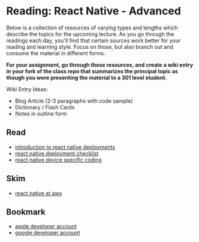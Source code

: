 # Reading: React Native - Advanced

Below is a collection of resources of varying types and lengths which describe the topics for the upcoming lecture.  As you go through the readings each day, you'll find that certain sources work better for your reading and learning style. Focus on those, but also branch out and consume the material in different forms.

**For your assignment, go through these resources, and create a wiki entry in your fork of the class repo that summarizes the principal topic as though you were presenting the material to a 301 level student.**

Wiki Entry Ideas:
* Blog Article (2-3 paragraphs with code sample)
* Dictionary / Flash Cards
* Notes in outline form

## Read
* [introduction to react native deployments](https://medium.com/react-native-training/understanding-react-native-deployments-6e54157920b7)
* [react native deployment checklist](https://medium.com/the-react-native-log/checklist-to-deploy-react-native-to-production-47157f8f85ed)
* [react native device specific coding](https://facebook.github.io/react-native/docs/platform-specific-code)

## Skim
* [react native at aws](https://aws.amazon.com/mobile/AWS-Amplify-landing-react-native/?trk=sm_a131L000005ixNSQAY&sc_medium=PAC-CSI-P|PS-GO|Non-Brand|Desktop|PA|Mobile%20Services|Amplify|US|EN|Text&s_kwcid=AL!4422!3!309006911200!p!!g!!react%20native&ef_id=EAIaIQobChMIssDZv73_3gIVvCCtBh0reA1vEAAYASAAEgKXZvD_BwE:G:s)

## Bookmark
* [apple developer account](https://developer.apple.com/)
* [google developer account](https://play.google.com/apps/publish/)



